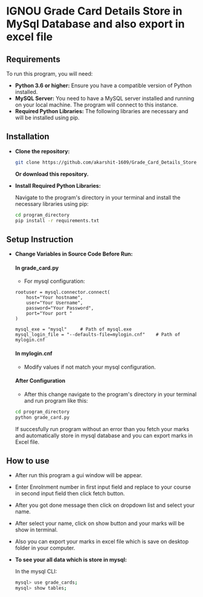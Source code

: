 # IGNOU Grade Card Details Store in MySql Database and also export in excel file


## Requirements

To run this program, you will need:

* **Python 3.6 or higher:** Ensure you have a compatible version of Python installed.
* **MySQL Server:** You need to have a MySQL server installed and running on your local machine. The program will connect to this instance.
* **Required Python Libraries:** The following libraries are necessary and will be installed using pip.

## Installation

* **Clone the repository:**
    ```bash
    git clone https://github.com/akarshit-1609/Grade_Card_Details_Store_in_MySql_Database.git
    ```
    **Or download this repository.**

* **Install Required Python Libraries:**

   Navigate to the program's directory in your terminal and install the necessary libraries using pip:

   ```bash
   cd program_directory
   pip install -r requirements.txt

## Setup Instruction

* **Change Variables in Source Code Before Run:**
    
    #### In grade_card.py
    * For mysql configuration:
    ```code
    rootuser = mysql.connector.connect(
        host="Your hostname",
        user="Your Username",
        password="Your Password",
        port="Your port "
    )

    mysql_exe = "mysql"     # Path of mysql.exe
    mysql_login_file = "--defaults-file=mylogin.cnf"    # Path of mylogin.cnf
    ```
    #### In mylogin.cnf
    * Modify values if not match your mysql configuration.
    #### After Configuration
    * After this change navigate to the program's directory in your terminal and run program like this:
    ```bash
    cd program_directory
    python grade_card.py
    ```
    If succesfully run program without an error than you fetch your marks and automatically store in mysql database and you can export marks in Excel file.

## How to use

* After run this program a gui window will be appear.

* Enter Enrolnment number in first input field and replace to your course in second input field then click fetch button.

* After you got done message then click on dropdown list and select your name.

* After select your name, click on show button and your marks will be show in terminal.

* Also you can export your marks in excel file which is save on desktop folder in your computer.

* **To see your all data which is store in mysql:**

    In the mysql CLI:
    ```bash
    mysql> use grade_cards;
    mysql> show tables;
    ```
